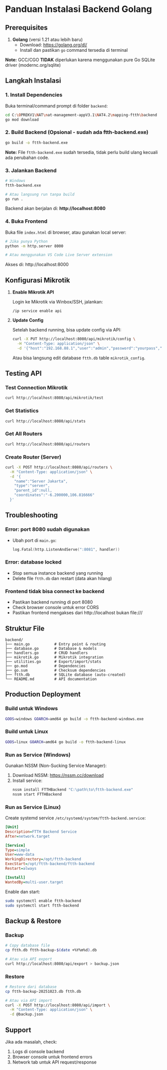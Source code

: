 # Panduan Instalasi Backend Golang

## Prerequisites

1. **Golang** (versi 1.21 atau lebih baru)
   - Download: https://golang.org/dl/
   - Install dan pastikan `go` command tersedia di terminal

**Note:** GCC/CGO **TIDAK** diperlukan karena menggunakan pure Go SQLite driver (modernc.org/sqlite)

## Langkah Instalasi

### 1. Install Dependencies

Buka terminal/command prompt di folder `backend`:

```bash
cd C:\OPREKV1\NAT\nat-management-appV3.1\NAT4.2\mapping-ftth\backend
go mod download
```

### 2. Build Backend (Opsional - sudah ada ftth-backend.exe)

```bash
go build -o ftth-backend.exe
```

**Note:** File `ftth-backend.exe` sudah tersedia, tidak perlu build ulang kecuali ada perubahan code.

### 3. Jalankan Backend

```bash
# Windows
ftth-backend.exe

# Atau langsung run tanpa build
go run .
```

Backend akan berjalan di: **http://localhost:8080**

### 4. Buka Frontend

Buka file `index.html` di browser, atau gunakan local server:

```bash
# Jika punya Python
python -m http.server 8000

# Atau menggunakan VS Code Live Server extension
```

Akses di: http://localhost:8000

## Konfigurasi Mikrotik

1. **Enable Mikrotik API**
   
   Login ke Mikrotik via Winbox/SSH, jalankan:
   ```
   /ip service enable api
   ```

2. **Update Config**
   
   Setelah backend running, bisa update config via API:
   ```bash
   curl -X PUT http://localhost:8080/api/mikrotik/config \
     -H "Content-Type: application/json" \
     -d '{"host":"192.168.88.1","user":"admin","password":"yourpass","port":8728}'
   ```

   Atau bisa langsung edit database `ftth.db` table `mikrotik_config`.

## Testing API

### Test Connection Mikrotik
```bash
curl http://localhost:8080/api/mikrotik/test
```

### Get Statistics
```bash
curl http://localhost:8080/api/stats
```

### Get All Routers
```bash
curl http://localhost:8080/api/routers
```

### Create Router (Server)
```bash
curl -X POST http://localhost:8080/api/routers \
  -H "Content-Type: application/json" \
  -d '{
    "name":"Server Jakarta",
    "type":"server",
    "parent_id":null,
    "coordinates":"-6.200000,106.816666"
  }'
```

## Troubleshooting

### Error: port 8080 sudah digunakan
- Ubah port di `main.go`:
  ```go
  log.Fatal(http.ListenAndServe(":8081", handler))
  ```

### Error: database locked
- Stop semua instance backend yang running
- Delete file `ftth.db` dan restart (data akan hilang)

### Frontend tidak bisa connect ke backend
- Pastikan backend running di port 8080
- Check browser console untuk error CORS
- Pastikan frontend mengakses dari http://localhost bukan file:///

## Struktur File

```
backend/
├── main.go           # Entry point & routing
├── database.go       # Database & models
├── handlers.go       # CRUD handlers
├── mikrotik.go       # Mikrotik integration
├── utilities.go      # Export/import/stats
├── go.mod            # Dependencies
├── go.sum            # Checksum dependencies
├── ftth.db           # SQLite database (auto-created)
└── README.md         # API documentation
```

## Production Deployment

### Build untuk Windows
```bash
GOOS=windows GOARCH=amd64 go build -o ftth-backend-windows.exe
```

### Build untuk Linux
```bash
GOOS=linux GOARCH=amd64 go build -o ftth-backend-linux
```

### Run as Service (Windows)

Gunakan NSSM (Non-Sucking Service Manager):
1. Download NSSM: https://nssm.cc/download
2. Install service:
   ```cmd
   nssm install FTTHBackend "C:\path\to\ftth-backend.exe"
   nssm start FTTHBackend
   ```

### Run as Service (Linux)

Create systemd service `/etc/systemd/system/ftth-backend.service`:
```ini
[Unit]
Description=FTTH Backend Service
After=network.target

[Service]
Type=simple
User=www-data
WorkingDirectory=/opt/ftth-backend
ExecStart=/opt/ftth-backend/ftth-backend
Restart=always

[Install]
WantedBy=multi-user.target
```

Enable dan start:
```bash
sudo systemctl enable ftth-backend
sudo systemctl start ftth-backend
```

## Backup & Restore

### Backup
```bash
# Copy database file
cp ftth.db ftth-backup-$(date +%Y%m%d).db

# Atau via API export
curl http://localhost:8080/api/export > backup.json
```

### Restore
```bash
# Restore dari database
cp ftth-backup-20251023.db ftth.db

# Atau via API import
curl -X POST http://localhost:8080/api/import \
  -H "Content-Type: application/json" \
  -d @backup.json
```

## Support

Jika ada masalah, check:
1. Logs di console backend
2. Browser console untuk frontend errors
3. Network tab untuk API request/response
